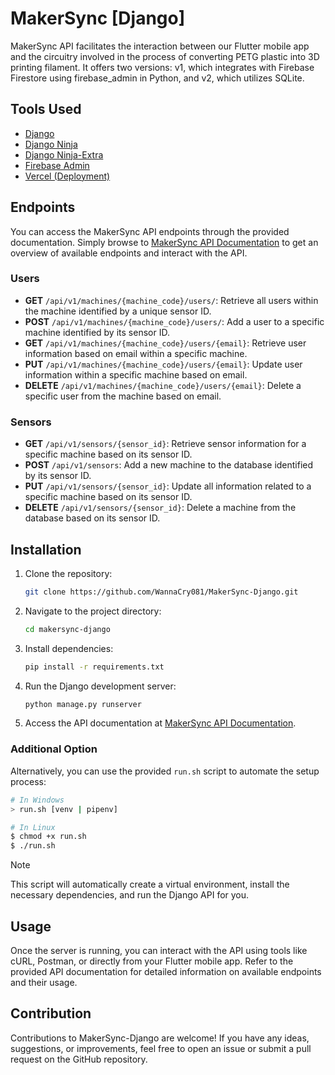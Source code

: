 # MakerSync [Django]

MakerSync API facilitates the interaction between our Flutter mobile app and the circuitry involved in the process of converting PETG plastic into 3D printing filament. It offers two versions: v1, which integrates with Firebase Firestore using firebase_admin in Python, and v2, which utilizes SQLite.

## Tools Used

- [Django](https://www.djangoproject.com/)
- [Django Ninja](https://django-ninja.dev/)
- [Django Ninja-Extra](https://eadwincode.github.io/django-ninja-extra/)
- [Firebase Admin](https://github.com/firebase/firebase-admin-python)
- [Vercel (Deployment)](https://vercel.com/)

## Endpoints

You can access the MakerSync API endpoints through the provided documentation. Simply browse to [MakerSync API Documentation](https://maker-sync-django.vercel.app/api/v1/docs) to get an overview of available endpoints and interact with the API.

### Users

- **GET** `/api/v1/machines/{machine_code}/users/`: Retrieve all users within the machine identified by a unique sensor ID.
- **POST** `/api/v1/machines/{machine_code}/users/`: Add a user to a specific machine identified by its sensor ID.
- **GET** `/api/v1/machines/{machine_code}/users/{email}`: Retrieve user information based on email within a specific machine.
- **PUT** `/api/v1/machines/{machine_code}/users/{email}`: Update user information within a specific machine based on email.
- **DELETE** `/api/v1/machines/{machine_code}/users/{email}`: Delete a specific user from the machine based on email.

### Sensors

- **GET** `/api/v1/sensors/{sensor_id}`: Retrieve sensor information for a specific machine based on its sensor ID.
- **POST** `/api/v1/sensors`: Add a new machine to the database identified by its sensor ID.
- **PUT** `/api/v1/sensors/{sensor_id}`: Update all information related to a specific machine based on its sensor ID.
- **DELETE** `/api/v1/sensors/{sensor_id}`: Delete a machine from the database based on its sensor ID.

## Installation

1. Clone the repository:
   ```bash
   git clone https://github.com/WannaCry081/MakerSync-Django.git
   ```

2. Navigate to the project directory:
   ```bash
   cd makersync-django
   ```

3. Install dependencies:
   ```bash
   pip install -r requirements.txt
   ```

4. Run the Django development server:
   ```bash
   python manage.py runserver
   ```

5. Access the API documentation at [MakerSync API Documentation](https://maker-sync-django.vercel.app/api/v1/docs).


### Additional Option

Alternatively, you can use the provided `run.sh` script to automate the setup process:

```bash
# In Windows
> run.sh [venv | pipenv]

# In Linux
$ chmod +x run.sh
$ ./run.sh
```

> [!NOTE]
>
> This script will automatically create a virtual environment, install the necessary dependencies, and run the Django API for you.

## Usage

Once the server is running, you can interact with the API using tools like cURL, Postman, or directly from your Flutter mobile app. Refer to the provided API documentation for detailed information on available endpoints and their usage.

## Contribution

Contributions to MakerSync-Django are welcome! If you have any ideas, suggestions, or improvements, feel free to open an issue or submit a pull request on the GitHub repository.